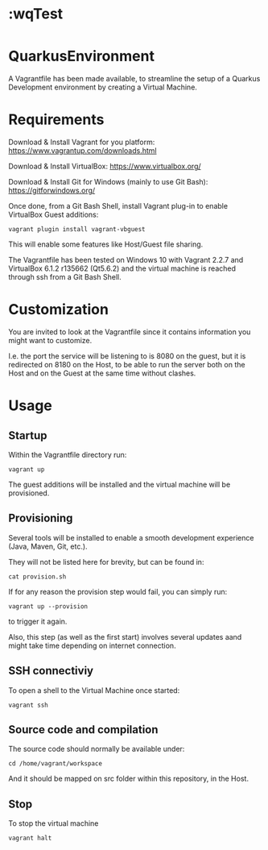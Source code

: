 # :wqTest

# QuarkusEnvironment
A Vagrantfile has been made available, to streamline the setup of a Quarkus Development environment by creating a Virtual Machine.

# Requirements

Download & Install Vagrant for you platform:  https://www.vagrantup.com/downloads.html

Download & Install VirtualBox: https://www.virtualbox.org/

Download & Install Git for Windows (mainly to use Git Bash):  https://gitforwindows.org/

Once done, from a Git Bash Shell, install Vagrant plug-in to enable VirtualBox Guest additions:
```shell script
vagrant plugin install vagrant-vbguest
```

This will enable some features like Host/Guest file sharing. 

The Vagrantfile has been tested on Windows 10 with Vagrant 2.2.7 and VirtualBox 6.1.2 r135662 (Qt5.6.2) and the virtual machine is reached through ssh from a Git Bash Shell. 

# Customization

You are invited to look at the Vagrantfile since it contains information you might want to customize. 

I.e. the port the service will be listening to is 8080 on the guest, but it is redirected on 8180 on the Host, to be able to run the server both on the Host and on the Guest at the same time without clashes.

# Usage

## Startup
Within the Vagrantfile directory run:
```shell script
vagrant up
```

The guest additions will be installed and the virtual machine will be provisioned. 

## Provisioning

Several tools will be installed to enable a smooth development experience (Java, Maven, Git, etc.). 

They will not be listed here for brevity, but can be found in:
```shell script
cat provision.sh
```

If for any reason the provision step would fail, you can simply run:
```shell script
vagrant up --provision
```
to trigger it again.

Also, this step (as well as the first start) involves several updates aand might take time depending on internet connection. 

## SSH connectiviy

To open a shell to the Virtual Machine once started: 
```shell script
vagrant ssh
```
## Source code and compilation

The source code should normally be available under:
```shell script
cd /home/vagrant/workspace
```
And it should be mapped on src folder within this repository, in the Host.

## Stop

To stop the virtual machine
```shell script
vagrant halt
```
